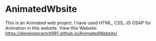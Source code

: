 # AnimatedWbsite

This is an Animated web project. I have used HTML, CSS, JS GSAP for Animation in this website.
View this Website: https://developeramrit981.github.io/AnimatedWebsite/








